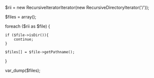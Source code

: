 $rii = new RecursiveIteratorIterator(new RecursiveDirectoryIterator('/'));

$files = array(); 

foreach ($rii as $file) {

    if ($file->isDir()){ 
        continue;
    }

    $files[] = $file->getPathname(); 

}

var_dump($files);
